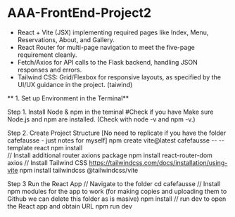 # AAA-FrontEnd-Project2

- React + Vite (JSX)   implementing required pages like Index, Menu, Reservations, About, and Gallery.
- React Router for multi-page navigation to meet the five-page requirement cleanly.
- Fetch/Axios for API calls to the Flask backend, handling JSON responses and errors.
- Tailwind CSS:  Grid/Flexbox for responsive layouts, as specified by the UI/UX guidance in the project. (taiwind)



** 1. Set up Environment in the Terminal**

Step 1. Install Node & npm in the teminal
  #Check if you have Make sure Node.js and npm are installed. (Check with node -v and npm -v.)

Step 2. Create Project Structure  [No need to replicate if you have the folder cafefausse - just notes for myself] 
npm create vite@latest cafefausse -- -- template react
npm install  
// Install additional router axions package
npm install react-router-dom axios
// Install Tailwind CSS  https://tailwindcss.com/docs/installation/using-vite
npm install tailwindcss @tailwindcss/vite

Step 3 Run the React App 
 // Navigate to the folder 
cd cafefausse
// Install npm modules  for the app to work (for making copies and uploading them to Github we can delete this folder as is masive)
npm install
 // run dev to open the React app and obtain URL
 npm run dev


